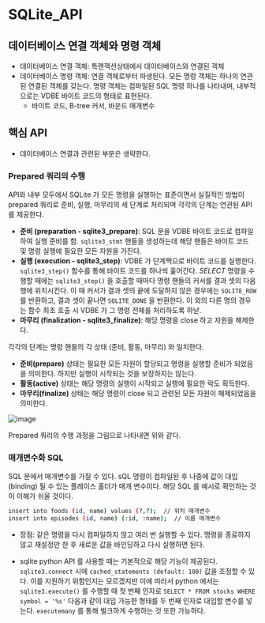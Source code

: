# SQLite_API

## 데이터베이스 연결 객체와 명령 객체 

- 데이터베이스 연결 객체: 특랜잭션상태에서 데이터베이스와 연결된 객체
- 데이터베이스 명령 객체: 연결 객체로부터 파생된다. 모든 명령 객체는 하나의 연관된 연결된 객체를 갖는다. 명령 객체는 컴파일된 SQL 명령 하나를 나타내며, 내부적으로는 VDBE 바이트 코드의 형태로 표현된다. 
  - 바이트 코드, B-tree 커서, 바운드 매개변수
  
  
## 핵심 API
- 데이터베이스 연결과 관련된 부분은 생략한다.

### Prepared 쿼리의 수행
 API와 내부 모두에서 SQLite 가 모든 명령을 실행하는 표준이면서 실질적인 방법이 prepared 쿼리로 준비, 실행, 마무리의 세 단계로 처리되며 각각의 단계는 연관된 API를 제공한다. 
- **준비 (preparation - sqlite3_prepare)**: SQL 문을 VDBE 바이트 코드로 컴파일하여 실행 준비를 함. `sqlite3_stmt` 핸들을 생성하는데 해당 핸들은 바이트 코드 및 명령 실행에 필요한 모든 자원을 가진다.
- **실행 (execution - sqlite3_step)**:  VDBE 가 단계쩍으로 바이트 코드를 실행한다. `sqlite3_step()` 함수를 통해 바이트 코드를 하나씩 훑어간다. *SELECT* 명령을 수행할 때에는 `sqlite3_step()` 을 호출할 때마다 명령 핸들의 커서를 결과 셋의 다음 행에 위치시킨다. 이 때 커서가 결과 셋의 끝에 도달하지 않은 경우에는 `SQLITE_ROW` 를 반환하고, 결과 셋이 끝나면 `SQLITE_DONE` 을 반환한다. 이 외의 다른 명의 경우는 함수 최초 호출 시 VDBE 가 그 명령 전체를 처리하도록 하낟.
- **마무리 (finalization - sqlite3_finalize)**: 해당 명령을 close 하고 자원을 해제한다. 

각각의 단계는 명령 핸들의 각 상태 (준비, 활동, 마무리) 와 일치한다. 
- **준비(prepare)** 상태는 필요한 모든 자원이 할당되고 명령을 실행할 준비가 되었음을 의미한다. 하지만 실행이 시작되는 것을 보장하지는 않는다. 
- **활동(active)**  상태는 해당 명령의 실행이 시작되고 실행에 필요한 락도 획득한다. 
- **마무리(finalize)** 상태는 해당 명령이 close 되고 관련된 모든 자원이 해제되었음을 의미한다.


![image](https://user-images.githubusercontent.com/18457707/66835018-bc517300-ef99-11e9-957c-0685faf16cd1.png)

Prepared 쿼리의 수행 과정을 그림으로 나타내면 위와 같다. 


### 매개변수화 SQL
SQL 문에서 매개변수를 가질 수 있다. sQL 명령이 컴파일된 후 나중에 값이 대입(binding) 될 수 있는 플레이스 홀더가 매개 변수이다. 해당 SQL 를 예시로 확인하는 것이 이해가 쉬울 것이다.
```bash
insert into foods (id, name) values (?,?);  // 위치 매개변수
insert into episodes (id, name) (:id, :name);  // 이름 매개변수
```

- 장점: 같은 명령을 다시 컴파일하지 않고 여러 번 실행할 수 있다. 명령을 종료하지 않고 재설정만 한 후 새로운 값을 바인딩하고 다시 실행하면 된다. 

- sqlite python API 를 사용할 때는 기본적으로 해당 기능이 제공된다. `sqlite3.connect` 시에 `cached_statements (default: 100)` 값을 조정할 수 있다. 이를 지원하기 위함인지는 모르겠지만 이에 따라서 python 에서는 `sqlite3.execute()`  를 수행할 때 첫 번째 인자로 `SELECT * FROM stocks WHERE symbol = '%s'` 다음과 같이 대입 가능한 형태를 두 번째 인자로 대입할 변수를 넣는다. `executemany` 를 통해 벌크하게 수행하는 것 또한 가능하다. 

